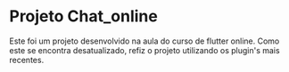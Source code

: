 # Projeto Chat_online
Este foi um projeto desenvolvido na aula do curso de flutter online. Como este se encontra desatualizado, refiz o projeto utilizando os plugin's mais recentes. 
